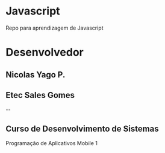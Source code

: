 # Javascript
Repo para aprendizagem de Javascript
# Desenvolvedor
Nicolas Yago P.
--
## Etec Sales Gomes
--
##  Curso de Desenvolvimento de Sistemas
Programação de Aplicativos Mobile 1
